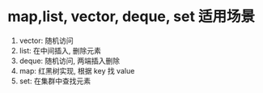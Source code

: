 # map,list, vector, deque, set 适用场景
1. vector: 随机访问
2. list: 在中间插入, 删除元素
3. deque: 随机访问, 两端插入删除
4. map: 红黑树实现, 根据 key 找 value
5. set: 在集群中查找元素

